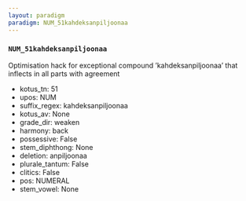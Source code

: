 ```yaml
---
layout: paradigm
paradigm: NUM_51kahdeksanpiljoonaa
---
```

### ` NUM_51kahdeksanpiljoonaa `

Optimisation hack for exceptional compound ’kahdeksanpiljoonaa’ that inflects in all parts with agreement
* kotus_tn: 51
* upos: NUM
* suffix_regex: kahdeksanpiljoonaa
* kotus_av: None
* grade_dir: weaken
* harmony: back
* possessive: False
* stem_diphthong: None
* deletion: anpiljoonaa
* plurale_tantum: False
* clitics: False
* pos: NUMERAL
* stem_vowel: None

